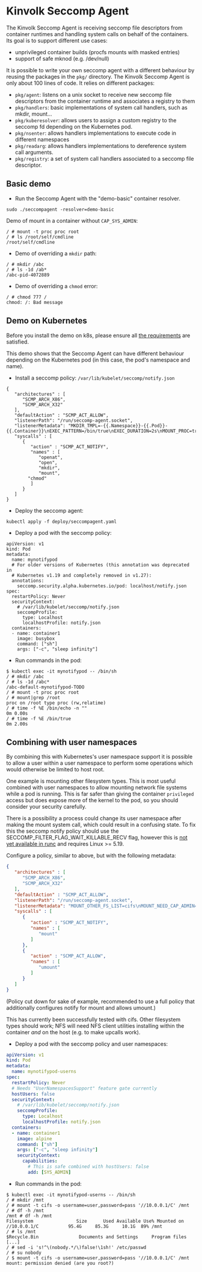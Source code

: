# Kinvolk Seccomp Agent

The Kinvolk Seccomp Agent is receiving seccomp file descriptors from container runtimes and handling system calls on behalf of the containers.
Its goal is to support different use cases:
- unprivileged container builds (procfs mounts with masked entries)
- support of safe mknod (e.g. /dev/null)

It is possible to write your own seccomp agent with a different behaviour by reusing the packages in the `pkg/` directory.
The Kinvolk Seccomp Agent is only about 100 lines of code. It relies on different packages:
- `pkg/agent`: listens on a unix socket to receive new seccomp file descriptors from the container runtime and associates a registry to them
- `pkg/handlers`: basic implementations of system call handlers, such as mkdir, mount...
- `pkg/kuberesolver`: allows users to assign a custom registry to the seccomp fd depending on the Kubernetes pod.
- `pkg/nsenter`: allows handlers implementations to execute code in different namespaces
- `pkg/readarg`: allows handlers implementations to dereference system call arguments.
- `pkg/registry`: a set of system call handlers associated to a seccomp file descriptor.

## Basic demo

* Run the Seccomp Agent with the "demo-basic" container resolver.
```
sudo ./seccompagent -resolver=demo-basic
```

Demo of mount in a container without `CAP_SYS_ADMIN`:
```
/ # mount -t proc proc root
/ # ls /root/self/cmdline
/root/self/cmdline
```

* Demo of overriding a `mkdir` path:
```
/ # mkdir /abc
/ # ls -1d /ab*
/abc-pid-4072889
```

* Demo of overriding a `chmod` error:
```
/ # chmod 777 /
chmod: /: Bad message
```

## Demo on Kubernetes
Before you install the demo on k8s, please ensure all [the requirements](./docs/install.md) are satisfied.

This demo shows that the Seccomp Agent can have different behaviour depending on the Kubernetes pod (in this case, the pod's namespace and name).

* Install a seccomp policy: `/var/lib/kubelet/seccomp/notify.json`
```
{
   "architectures" : [
      "SCMP_ARCH_X86",
      "SCMP_ARCH_X32"
   ],
   "defaultAction" : "SCMP_ACT_ALLOW",
   "listenerPath": "/run/seccomp-agent.socket",
   "listenerMetadata": "MKDIR_TMPL=-{{.Namespace}}-{{.Pod}}-{{.Container}}\nEXEC_PATTERN=/bin/true\nEXEC_DURATION=2s\nMOUNT_PROC=true",
   "syscalls" : [
      {
         "action" : "SCMP_ACT_NOTIFY",
         "names" : [
            "openat",
            "open",
            "mkdir",
            "mount",
	    "chmod"
         ]
      }
   ]
}
```

* Deploy the seccomp agent:
```
kubectl apply -f deploy/seccompagent.yaml
```

* Deploy a pod with the seccomp policy:
```
apiVersion: v1
kind: Pod
metadata:
  name: mynotifypod
  # For older versions of Kubernetes (this annotation was deprecated in
  # Kubernetes v1.19 and completely removed in v1.27):
  annotations:
    seccomp.security.alpha.kubernetes.io/pod: localhost/notify.json
spec:
  restartPolicy: Never
  securityContext:
    # /var/lib/kubelet/seccomp/notify.json
    seccompProfile:
      type: Localhost
      localhostProfile: notify.json
  containers:
  - name: container1
    image: busybox
    command: ["sh"]
    args: ["-c", "sleep infinity"]
```

* Run commands in the pod:
```
$ kubectl exec -it mynotifypod -- /bin/sh
/ # mkdir /abc
/ # ls -1d /abc*
/abc-default-mynotifypod-TODO
/ # mount -t proc proc root
/ # mount|grep /root
proc on /root type proc (rw,relatime)
/ # time -f %E /bin/echo -n ""
0m 0.00s
/ # time -f %E /bin/true
0m 2.00s
```

## Combining with user namespaces

By combining this with Kubernetes's user namespace support it is possible to
allow a user within a user namespace to perform some operations which would
otherwise be limited to host root.

One example is mounting other filesystem types. This is most useful combined
with user namespaces to allow mounting network file systems while a pod is
running. This is far safer than giving the container `privileged` access but
does expose more of the kernel to the pod, so you should consider your security
carefully.

There is a possibility a process could change its user namespace after making
the mount system call, which could result in a confusing state. To fix this the
seccomp notify policy should use the SECCOMP_FILTER_FLAG_WAIT_KILLABLE_RECV
flag, however this is [not yet available in
runc](https://github.com/opencontainers/runc/issues/3860) and requires Linux >=
5.19.

Configure a policy, similar to above, but with the following metadata:
```json
{
   "architectures" : [
      "SCMP_ARCH_X86",
      "SCMP_ARCH_X32"
   ],
   "defaultAction" : "SCMP_ACT_ALLOW",
   "listenerPath": "/run/seccomp-agent.socket",
   "listenerMetadata": "MOUNT_OTHER_FS_LIST=cifs\nMOUNT_NEED_CAP_ADMIN=true",
   "syscalls" : [
      {
         "action" : "SCMP_ACT_NOTIFY",
         "names" : [
            "mount"
         ]
      },
      {
         "action" : "SCMP_ACT_ALLOW",
         "names" : [
            "umount"
         ]
      }
   ]
}
```

(Policy cut down for sake of example, recommended to use a full policy that
additionally configures notify for mount and allows umount.)

This has currently been successfully tested with cifs. Other filesystem types
should work; NFS will need NFS client utilities installing within the container
*and* on the host (e.g. to make upcalls work).

* Deploy a pod with the seccomp policy and user namespaces:
```yaml
apiVersion: v1
kind: Pod
metadata:
  name: mynotifypod-userns
spec:
  restartPolicy: Never
  # Needs "UserNamespacesSupport" feature gate currently
  hostUsers: false
  securityContext:
    # /var/lib/kubelet/seccomp/notify.json
    seccompProfile:
      type: Localhost
      localhostProfile: notify.json
  containers:
  - name: container1
    image: alpine
    command: ["sh"]
    args: ["-c", "sleep infinity"]
    securityContext:
      capabilities:
        # This is safe combined with hostUsers: false
        add: [SYS_ADMIN]
```

* Run commands in the pod:
```shell
$ kubectl exec -it mynotifypod-userns -- /bin/sh
/ # mkdir /mnt
/ # mount -t cifs -o username=user,password=pass '//10.0.0.1/C' /mnt
/ # df -h /mnt
/mnt # df -h /mnt
Filesystem                Size      Used Available Use% Mounted on
//10.0.0.1/C           95.4G     85.3G     10.1G  89% /mnt
/ # ls /mnt
$Recycle.Bin               Documents and Settings     Program files
[...]
/ # sed -i 's!^\(nobody.*/\)false!\1sh!' /etc/passwd
/ # su nobody
/ $ mount -t cifs -o username=user,password=pass '//10.0.0.1/C' /mnt
mount: permission denied (are you root?)
```
